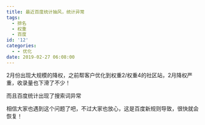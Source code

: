 ```yaml
---
title: 最近百度统计抽风，统计异常
tags:
  - 排名
  - 权重
  - 百度
id: '12'
categories:
  - - 优化
date: 2019-02-27 06:08:00
---
```


2月份出现大规模的降权，之前帮客户优化到权重2/权重4的社区站，2月降权严重，收录量也下滑了不少！

而且百度统计出现了搜索词异常

相信大家也遇到这个问题了吧，不过大家也放心，这是百度新规则导致，很快就会恢复！